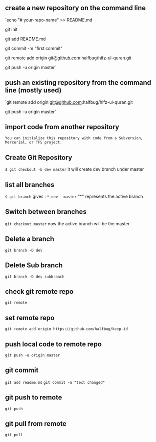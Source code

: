 ## create a new repository on the command line

`echo "# your-repo-name" >> README.md

git init

git add README.md

git commit -m "first commit"

git remote add origin git@github.com:halfbug/hifz-ul-quran.git

git push -u origin master`

## push an existing repository from the command line (mostly used)

`git remote add origin git@github.com:halfbug/hifz-ul-quran.git

git push -u origin master`
## import code from another repository
`You can initialize this repository with code from a Subversion, Mercurial, or TFS project.`

## Create Git Repository

`$ git checkout -b dev master`
it will create dev branch under master

## list all branches
`$ git branch`
gives :
`* dev`
`  master`
"*" represents the active branch

## Switch between branches
`git checkout master`
now the active branch will be the master

## Delete a branch
`git branch -D dev`

## Delete Sub branch
`git branch -D dev subbranch`

## check git remote repo
`git remote`

## set remote repo
`git remote add origin https://github.com/halfbug/keep-id`

## push local code to remote repo
`git push -u origin master`

## git commit 
`git add readme.md`
`git commit -m "text changed" `

## git push to remote
`git push`

## git pull from remote
`git pull`

